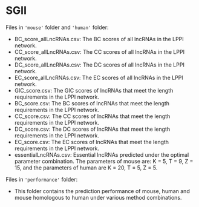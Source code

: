 # SGII
Files in ```'mouse'``` folder and ```'human'``` folder:
+ BC_score_allLncRNAs.csv: The BC scores of all lncRNAs in the LPPI network.
+ CC_score_allLncRNAs.csv: The CC scores of all lncRNAs in the LPPI network.
+ DC_score_allLncRNAs.csv: The DC scores of all lncRNAs in the LPPI network.
+ EC_score_allLncRNAs.csv: The EC scores of all lncRNAs in the LPPI network.
+ GIC_score.csv: The GIC scores of lncRNAs that meet the length requirements in the LPPI network.
+ BC_score.csv: The BC scores of lncRNAs that meet the length requirements in the LPPI network.
+ CC_score.csv: The CC scores of lncRNAs that meet the length requirements in the LPPI network.
+ DC_score.csv: The DC scores of lncRNAs that meet the length requirements in the LPPI network.
+ EC_score.csv: The EC scores of lncRNAs that meet the length requirements in the LPPI network.
+ essentialLncRNAs.csv: Essential lncRNAs predicted under the optimal parameter combination. The parameters of mouse are: K = 5, T = 9, Z = 15, and the parameters of human are K = 20, T = 5, Z = 5.

Files in ```'performance'``` folder:
+ This folder contains the prediction performance of mouse, human and mouse homologous to human under various method combinations.
